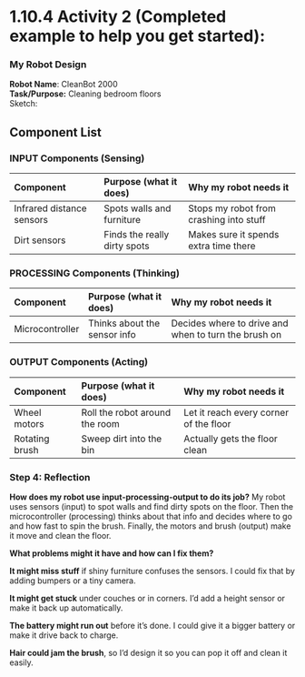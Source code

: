 # 1.10.4 Activity 2 (Completed example to help you get started): 

### My Robot Design

**Robot Name**: CleanBot 2000  
**Task/Purpose:** Cleaning bedroom floors  
Sketch:

## Component List

### INPUT Components (Sensing)

| Component | Purpose (what it does) | Why my robot needs it |
| :---- | :---- | :---- |
| Infrared distance sensors | Spots walls and furniture | Stops my robot from crashing into stuff |
| Dirt sensors | Finds the really dirty spots | Makes sure it spends extra time there |

### PROCESSING Components (Thinking)

| Component | Purpose (what it does) | Why my robot needs it |
| :---- | :---- | :---- |
| Microcontroller | Thinks about the sensor info | Decides where to drive and when to turn the brush on |

### OUTPUT Components (Acting)

| Component | Purpose (what it does) | Why my robot needs it |
| :---- | :---- | :---- |
| Wheel motors | Roll the robot around the room | Let it reach every corner of the floor |
| Rotating brush | Sweep dirt into the bin | Actually gets the floor clean |


### Step 4: Reflection

**How does my robot use input-processing-output to do its job?** My robot uses sensors (input) to spot walls and find dirty spots on the floor. Then the microcontroller (processing) thinks about that info and decides where to go and how fast to spin the brush. Finally, the motors and brush (output) make it move and clean the floor.

**What problems might it have and how can I fix them?**

**It might miss stuff** if shiny furniture confuses the sensors. I could fix that by adding bumpers or a tiny camera.

**It might get stuck** under couches or in corners. I’d add a height sensor or make it back up automatically.

**The battery might run out** before it’s done. I could give it a bigger battery or make it drive back to charge.

**Hair could jam the brush**, so I’d design it so you can pop it off and clean it easily.
